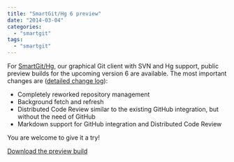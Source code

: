 ```yaml
---
title: "SmartGit/Hg 6 preview"
date: "2014-03-04"
categories: 
  - "smartgit"
tags: 
  - "smartgit"
---
```


For [SmartGit/Hg](http://www.syntevo.com/smartgithg/), our graphical Git client with SVN and Hg support, public preview builds for the upcoming version 6 are available. The most important changes are ([detailed change log](http://www.syntevo.com/smartgithg/changelog-eap.txt)):

- Completely reworked repository management
- Background fetch and refresh
- Distributed Code Review similar to the existing GitHub integration, but without the need of GitHub
- Markdown support for GitHub integration and Distributed Code Review

You are welcome to give it a try!

[Download the preview build](http://www.syntevo.com/smartgithg/early-access)
